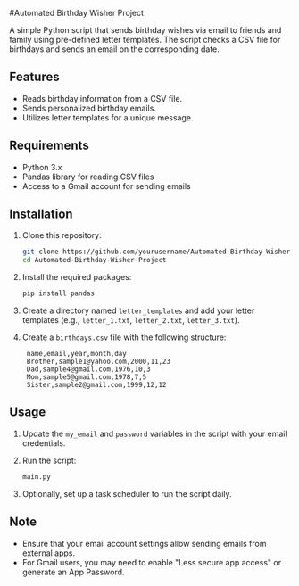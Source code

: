 #Automated Birthday Wisher Project

A simple Python script that sends birthday wishes via email to friends and family using pre-defined letter templates. The script checks a CSV file for birthdays and sends an email on the corresponding date.

## Features

- Reads birthday information from a CSV file.
- Sends personalized birthday emails.
- Utilizes letter templates for a unique message.

## Requirements

- Python 3.x
- Pandas library for reading CSV files
- Access to a Gmail account for sending emails

## Installation

1. Clone this repository:
   ```bash
   git clone https://github.com/yourusername/Automated-Birthday-Wisher-Project.git
   cd Automated-Birthday-Wisher-Project
   ```

2. Install the required packages:
   ```bash
   pip install pandas
   ```

3. Create a directory named `letter_templates` and add your letter templates (e.g., `letter_1.txt`, `letter_2.txt`, `letter_3.txt`).

4. Create a `birthdays.csv` file with the following structure:
   ```csv
    name,email,year,month,day
    Brother,sample1@yahoo.com,2000,11,23
    Dad,sample4@gmail.com,1976,10,3
    Mom,sample5@gmail.com,1978,7,5
    Sister,sample2@gmail.com,1999,12,12
   ```

## Usage

1. Update the `my_email` and `password` variables in the script with your email credentials.
2. Run the script:
   ```bash
   main.py
   ```

3. Optionally, set up a task scheduler to run the script daily.

## Note
- Ensure that your email account settings allow sending emails from external apps.
- For Gmail users, you may need to enable "Less secure app access" or generate an App Password.
